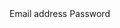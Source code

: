 ﻿<BSRow MarginBottom="Margins.Medium">
    <BSLabel IsColumn="true">Email address</BSLabel>
    <BSCol ColumnSmall="10">
        <BSInput InputType="InputType.Email" Value="@("name@example.com")" IsPlainText="true"/>
    </BSCol>
</BSRow>
<BSRow MarginBottom="Margins.Medium">
    <BSLabel IsColumn="true">Password</BSLabel>
    <BSCol ColumnSmall="10">
        <BSInput InputType="InputType.Password" IsBasic="true"/>
    </BSCol>
</BSRow>